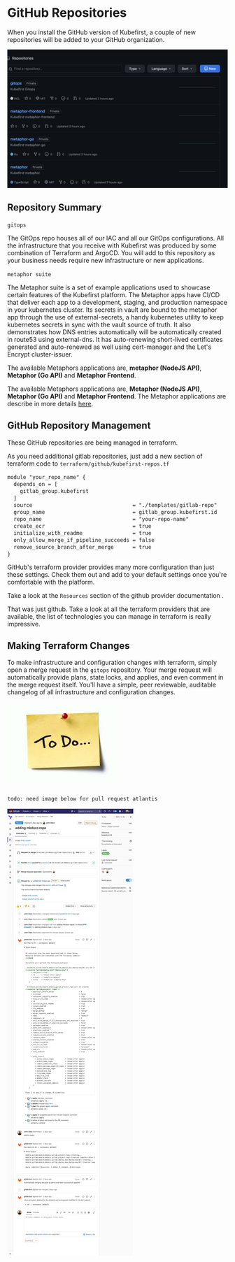 # GitHub Repositories

When you install the GitHub version of Kubefirst, a couple of new repositories will be added to your GitHub organization.

![GitHub repositories](../../img/kubefirst/github/github-repositories.png)

## Repository Summary

`gitops`

The GitOps repo houses all of our IAC and all our GitOps configurations. All the infrastructure that you receive with Kubefirst was produced by some combination of Terraform and ArgoCD. You will add to this repository as your business needs require new infrastructure or new applications.

`metaphor suite`

The Metaphor suite is a set of example applications used to showcase certain features of the Kubefirst platform. The Metaphor apps have CI/CD
that deliver each app to a development, staging, and production namespace in your kubernetes cluster. Its secrets in
vault are bound to the metaphor app through the use of external-secrets, a handy kubernetes utility to keep kubernetes
secrets in sync with the vault source of truth. It also demonstrates how DNS entries automatically will be automatically
created in route53 using external-dns. It has auto-renewing short-lived certificates generated and auto-renewed as well
using cert-manager and the Let's Encrypt cluster-issuer.

The available Metaphors applications are, **metaphor (NodeJS API)**, **Metaphor (Go API)** and **Metaphor Frontend**.

The available Metaphors applications are, **Metaphor (NodeJS API)**, **Metaphor (Go API)** and **Metaphor Frontend**.
The Metaphor applications are describe in more details [here](../../common/metaphors.md).

## GitHub Repository Management

These GitHub repositories are being managed in terraform.

As you need additional gitlab repositories, just add a new section of terraform code to `terraform/github/kubefirst-repos.tf`
```
module "your_repo_name" {
  depends_on = [
    gitlab_group.kubefirst
  ]
  source                                = "./templates/gitlab-repo"
  group_name                            = gitlab_group.kubefirst.id
  repo_name                             = "your-repo-name"
  create_ecr                            = true
  initialize_with_readme                = true
  only_allow_merge_if_pipeline_succeeds = false
  remove_source_branch_after_merge      = true
}
```

GitHub's terraform provider provides many more configuration than just these settings. Check them out and add to your 
default settings once you're comfortable with the platform.

Take a look at the `Resources` section of the github provider documentation 
[](https://registry.terraform.io/providers/integrations/github/latest/docs).

That was just github. Take a look at all the terraform providers that are available, the list of technologies you can 
manage in terraform is really impressive. [](https://www.terraform.io/docs/providers/index.html)

## Making Terraform Changes

To make infrastructure and configuration changes with terraform, simply open a merge request in the `gitops` repository.
Your merge request will automatically provide plans, state locks, and applies, and even comment in the merge request 
itself. You'll have a simple, peer reviewable, auditable changelog of all infrastructure and configuration changes.

![](../../img/todo.jpeg)

`todo: need image below for pull request atlantis`

![](../../img/kubefirst/gitlab-repositories/terraform-atlantis-merge-request.png)
